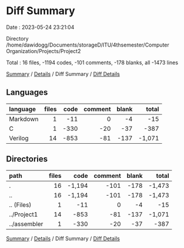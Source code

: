 # Diff Summary

Date : 2023-05-24 23:21:04

Directory /home/dawidogg/Documents/storageD/ITU/4thsemester/Computer Organization/Projects/Project2

Total : 16 files,  -1194 codes, -101 comments, -178 blanks, all -1473 lines

[Summary](results.md) / [Details](details.md) / Diff Summary / [Diff Details](diff-details.md)

## Languages
| language | files | code | comment | blank | total |
| :--- | ---: | ---: | ---: | ---: | ---: |
| Markdown | 1 | -11 | 0 | -4 | -15 |
| C | 1 | -330 | -20 | -37 | -387 |
| Verilog | 14 | -853 | -81 | -137 | -1,071 |

## Directories
| path | files | code | comment | blank | total |
| :--- | ---: | ---: | ---: | ---: | ---: |
| . | 16 | -1,194 | -101 | -178 | -1,473 |
| .. | 16 | -1,194 | -101 | -178 | -1,473 |
| .. (Files) | 1 | -11 | 0 | -4 | -15 |
| ../Project1 | 14 | -853 | -81 | -137 | -1,071 |
| ../assembler | 1 | -330 | -20 | -37 | -387 |

[Summary](results.md) / [Details](details.md) / Diff Summary / [Diff Details](diff-details.md)